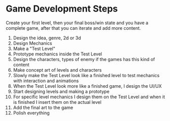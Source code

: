 # Game Development Steps

Create your first level, then your final boss/win state and you have a complete game, 
after that you can iterate and add more content.

1. Design the idea, genre, 2d or 3d
2. Design Mechanics
3. Make a "Test Level"
4. Prototype mechanics inside the Test Level
5. Design the characters, types of enemy if the games has this kind of content
6. Make concept art of levels and characters
7. Slowly make the Test Level look like a finished level to test mechanics with interaction and animations
8. When the Test Level look more like a finished game, I design the UI/UX
9. Start designing levels and making a prototype
10. For specific level mechanics I design them on the Test Level and when it is finished I insert them on the actual level
11. Add the final art to the game
12. Polish everything
